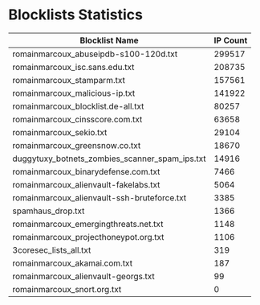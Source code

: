 # Blocklists Statistics
| Blocklist Name | IP Count |
|----|----|
| romainmarcoux_abuseipdb-s100-120d.txt | 299517 |
| romainmarcoux_isc.sans.edu.txt | 208735 |
| romainmarcoux_stamparm.txt | 157561 |
| romainmarcoux_malicious-ip.txt | 141922 |
| romainmarcoux_blocklist.de-all.txt | 80257 |
| romainmarcoux_cinsscore.com.txt | 63658 |
| romainmarcoux_sekio.txt | 29104 |
| romainmarcoux_greensnow.co.txt | 18670 |
| duggytuxy_botnets_zombies_scanner_spam_ips.txt | 14916 |
| romainmarcoux_binarydefense.com.txt | 7466 |
| romainmarcoux_alienvault-fakelabs.txt | 5064 |
| romainmarcoux_alienvault-ssh-bruteforce.txt | 3385 |
| spamhaus_drop.txt | 1366 |
| romainmarcoux_emergingthreats.net.txt | 1148 |
| romainmarcoux_projecthoneypot.org.txt | 1106 |
| 3coresec_lists_all.txt | 319 |
| romainmarcoux_akamai.com.txt | 187 |
| romainmarcoux_alienvault-georgs.txt | 99 |
| romainmarcoux_snort.org.txt | 0 |
